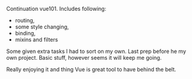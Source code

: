 Continuation vue101. Includes following:
- routing,
- some style changing,
- binding,
- mixins and filters

Some given extra tasks I had to sort on my own. Last prep before he my own project.
Basic stuff, however seems it will keep me going.

Really enjoying it and thing Vue is great tool to have behind the belt. 

